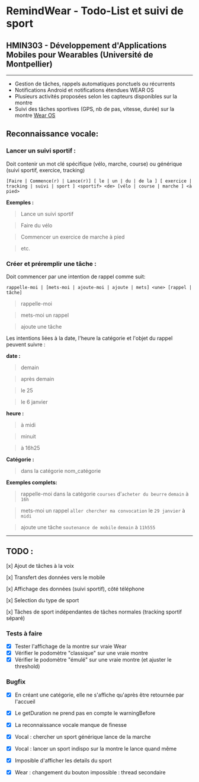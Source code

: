 # RemindWear - Todo-List et suivi de sport

## HMIN303 - Développement d'Applications Mobiles pour Wearables (Université de Montpellier)
----------------------------

- Gestion de tâches, rappels automatiques ponctuels ou récurrents
- Notifications Android et notifications étendues WEAR OS
- Plusieurs activités proposées selon les capteurs disponibles sur la montre
- Suivi des tâches sportives (GPS, nb de pas, vitesse, durée) sur la montre [Wear OS](https://wearos.google.com)

## Reconnaissance vocale:
### Lancer un suivi sportif :
Doit contenir un mot clé spécifique (vélo, marche, course) ou générique (suivi sportif, exercice, tracking)

    [Faire | Commence(r) | Lance(r)] [ le | un | du | de la ] [ exercice | tracking | suivi | sport ] <sportif> <de> [vélo | course | marche ] <à pied>

 __Exemples :__
> Lance un suivi sportif

> Faire du vélo

> Commencer un exercice de marche à pied

> etc.

### Créer et préremplir une tâche :
Doit commencer par une intention de rappel comme suit:

    rappelle-moi | [mets-moi | ajoute-moi | ajoute | mets] <une> [rappel | tâche]

> rappelle-moi

> mets-moi un rappel

> ajoute une tâche

Les intentions liées à la date, l'heure la catégorie et l'objet du rappel peuvent suivre :

 __date :__
  > demain

  > après demain

  > le 25

  > le 6 janvier

__heure :__
 > à midi

 > minuit

 > à 16h25

 __Catégorie :__

 > dans la catégorie nom_catégorie

 **Exemples complets:**
 > rappelle-moi dans la catégorie ``courses`` d'``acheter du beurre`` ``demain`` à ``16h``

 > mets-moi un rappel ``aller chercher ma convocation`` le ``29 janvier`` à ``midi``

 > ajoute une tâche ``soutenance de mobile`` ``demain`` à ``11h555``


-----------------
## TODO :
[x] Ajout de tâches à la voix

[x] Transfert des données vers le mobile

[x] Affichage des données (suivi sportif), côté téléphone

[x] Selection du type de sport

[x] Tâches de sport indépendantes de tâches normales (tracking sportif séparé)


### Tests à faire
- [x] Tester l'affichage de la montre sur vraie Wear
- [x] Vérifier le podomètre "classique" sur une vraie montre
- [x] Vérifier le podomètre "émulé" sur une vraie montre (et ajuster le threshold)

### Bugfix
- [x] En créant une catégorie, elle ne s'affiche qu'après être retournée par l'accueil
- [x] Le getDuration ne prend pas en compte le warningBefore
- [x] La reconnaissance vocale manque de finesse
- [x] Vocal : chercher un sport générique lance de la marche
- [x] Vocal : lancer un sport indispo sur la montre le lance quand même
- [x] Imposible d'afficher les details du sport
- [x] Wear : changement du bouton impossible : thread secondaire



